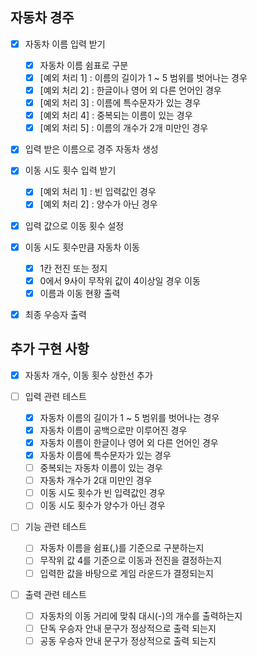 ## 자동차 경주

- [X] 자동차 이름 입력 받기
  - [X] 자동차 이름 쉼표로 구분
  - [X] [예외 처리 1] : 이름의 길이가 1 ~ 5 범위를 벗어나는 경우
  - [X] [예외 처리 2] : 한글이나 영어 외 다른 언어인 경우
  - [X] [예외 처리 3] : 이름에 특수문자가 있는 경우
  - [X] [예외 처리 4] : 중복되는 이름이 있는 경우
  - [X] [예외 처리 5] : 이름의 개수가 2개 미만인 경우

- [X] 입력 받은 이름으로 경주 자동차 생성

- [X] 이동 시도 횟수 입력 받기
  - [X] [예외 처리 1] : 빈 입력값인 경우
  - [X] [예외 처리 2] : 양수가 아닌 경우

- [X] 입력 값으로 이동 횟수 설정

- [X] 이동 시도 횟수만큼 자동차 이동
  - [X] 1칸 전진 또는 정지
  - [X] 0에서 9사이 무작위 값이 4이상일 경우 이동
  - [X] 이름과 이동 현황 출력

- [X] 최종 우승자 출력

## 추가 구현 사항
- [X] 자동차 개수, 이동 횟수 상한선 추가

- [ ] 입력 관련 테스트
  - [X] 자동차 이름의 길이가 1 ~ 5 범위를 벗어나는 경우
  - [X] 자동차 이름이 공백으로만 이루어진 경우
  - [X] 자동차 이름이 한글이나 영어 외 다른 언어인 경우
  - [X] 자동차 이름에 특수문자가 있는 경우
  - [ ] 중복되는 자동차 이름이 있는 경우
  - [ ] 자동차 개수가 2대 미만인 경우
  - [ ] 이동 시도 횟수가 빈 입력값인 경우
  - [ ] 이동 시도 횟수가 양수가 아닌 경우

- [ ] 기능 관련 테스트
  - [ ] 자동차 이름을 쉼표(,)를 기준으로 구분하는지
  - [ ] 무작위 값 4를 기준으로 이동과 전진을 결정하는지
  - [ ] 입력한 값을 바탕으로 게임 라운드가 결정되는지

- [ ] 출력 관련 테스트
  - [ ] 자동차의 이동 거리에 맞춰 대시(-)의 개수를 출력하는지
  - [ ] 단독 우승자 안내 문구가 정상적으로 출력 되는지
  - [ ] 공동 우승자 안내 문구가 정상적으로 출력 되는지